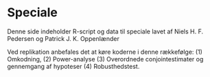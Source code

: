 # Speciale

Denne side indeholder R-script og data til speciale lavet af Niels H. F. Pedersen og Patrick J. K. Oppenlænder

Ved replikation anbefales det at køre koderne i denne rækkefølge: (1) Omkodning, (2) Power-analyse (3) Overordnede conjointestimater og gennemgang af hypoteser (4) Robusthedstest.
